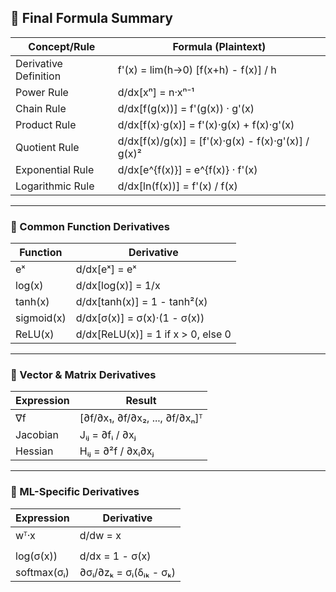 ## 📘 Final Formula Summary

| Concept/Rule         | Formula (Plaintext)                                                                 |
|----------------------|--------------------------------------------------------------------------------------|
| Derivative Definition| f'(x) = lim(h→0) [f(x+h) - f(x)] / h                                                 |
| Power Rule           | d/dx[xⁿ] = n·xⁿ⁻¹                                                                   |
| Chain Rule           | d/dx[f(g(x))] = f'(g(x)) · g'(x)                                                    |
| Product Rule         | d/dx[f(x)·g(x)] = f'(x)·g(x) + f(x)·g'(x)                                            |
| Quotient Rule        | d/dx[f(x)/g(x)] = [f'(x)·g(x) - f(x)·g'(x)] / g(x)²                                 |
| Exponential Rule     | d/dx[e^{f(x)}] = e^{f(x)} · f'(x)                                                   |
| Logarithmic Rule     | d/dx[ln(f(x))] = f'(x) / f(x)                                                       |

---

### 🔣 Common Function Derivatives

| Function             | Derivative                                                                         |
|----------------------|------------------------------------------------------------------------------------|
| eˣ                  | d/dx[eˣ] = eˣ                                                                       |
| log(x)              | d/dx[log(x)] = 1/x                                                                 |
| tanh(x)             | d/dx[tanh(x)] = 1 - tanh²(x)                                                        |
| sigmoid(x)          | d/dx[σ(x)] = σ(x)·(1 - σ(x))                                                        |
| ReLU(x)             | d/dx[ReLU(x)] = 1 if x > 0, else 0                                                  |

---

### 🧮 Vector & Matrix Derivatives

| Expression                          | Result                                                               |
|-------------------------------------|----------------------------------------------------------------------|
| ∇f                                 | [∂f/∂x₁, ∂f/∂x₂, ..., ∂f/∂xₙ]ᵀ                                       |
| Jacobian                           | Jᵢⱼ = ∂fᵢ / ∂xⱼ                                                      |
| Hessian                            | Hᵢⱼ = ∂²f / ∂xᵢ∂xⱼ                                                  |

---

### 🤖 ML-Specific Derivatives

| Expression                          | Derivative                                                           |
|-------------------------------------|----------------------------------------------------------------------|
| wᵀ·x                                | d/dw = x                                                             |
| ||w||²                              | d/dw = 2w                                                            |
| log(σ(x))                           | d/dx = 1 - σ(x)                                                      |
| softmax(σᵢ)                         | ∂σᵢ/∂zₖ = σᵢ(δᵢₖ - σₖ)                                               |
